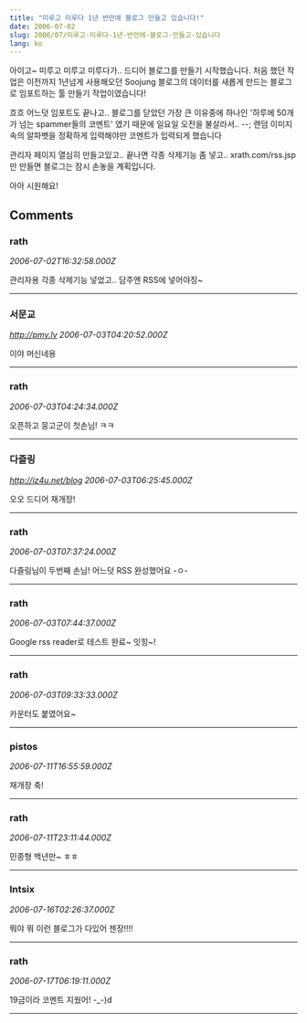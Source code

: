 ```yaml
---
title: "미루고 미루다 1년 반만에 블로그 만들고 있습니다!"
date: 2006-07-02
slug: 2006/07/미루고-미루다-1년-반만에-블로그-만들고-있습니다
lang: ko
---
```


아이고~ 미루고 미루고 미루다가.. 드디어 블로그를 만들기 시작했습니다.
처음 했던 작업은 이전까지 1년넘게 사용해오던 Soojung 블로그의 데이터를
새롭게 만드는 블로그로 임포트하는 툴 만들기 작업이였습니다!

흐흐 어느덧 임포트도 끝나고..
블로그를 닫았던 가장 큰 이유중에 하나인 
'하루에 50개가 넘는 spammer들의 코멘트' 였기 때문에 
일요일 오전을 불살라서.. --; 랜덤 이미지속의 알파벳을 정확하게 입력해야만 
코멘트가 입력되게 했습니다

관리자 페이지 열심히 만들고있고.. 끝나면 각종 삭제기능 좀 넣고..
xrath.com/rss.jsp 만 만들면 블로그는 잠시 손놓을 계획입니다.

아아 시원해요!

## Comments

### rath
*2006-07-02T16:32:58.000Z*

관리자용 각종 삭제기능 넣었고.. 담주엔 RSS에 넣어야징~

---

### 서문교
*http://pmy.lv*
*2006-07-03T04:20:52.000Z*

이야 머신네용

---

### rath
*2006-07-03T04:24:34.000Z*

오픈하고 뭉고군이 첫손님! ㅋㅋ

---

### 다즐링
*http://iz4u.net/blog*
*2006-07-03T06:25:45.000Z*

오오 드디어 재개장!

---

### rath
*2006-07-03T07:37:24.000Z*

다즐링님이 두번째 손님! 어느덧 RSS 완성했어요 -ㅇ-

---

### rath
*2006-07-03T07:44:37.000Z*

Google rss reader로 테스트 완료~ 잇힝~!

---

### rath
*2006-07-03T09:33:33.000Z*

카운터도 붙였어요~

---

### pistos
*2006-07-11T16:55:59.000Z*

재개장 축!

---

### rath
*2006-07-11T23:11:44.000Z*

민종형 백년만~ ㅎㅎ

---

### Intsix
*2006-07-16T02:26:37.000Z*

뭐야 뭐 이런 블로그가 다있어 젠장!!!!

---

### rath
*2006-07-17T06:19:11.000Z*

19금이라 코멘트 지웠어! -_-)d

---

